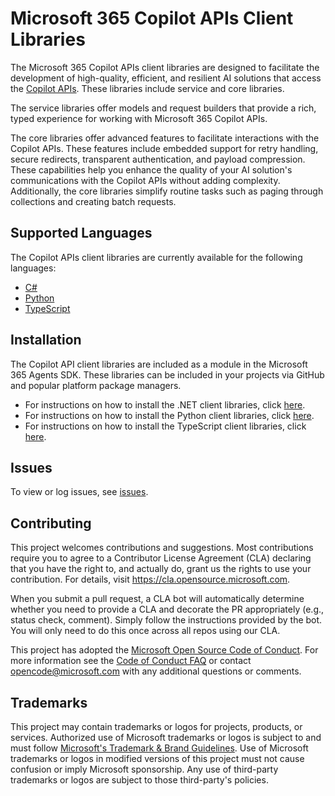 # Microsoft 365 Copilot APIs Client Libraries

The Microsoft 365 Copilot APIs client libraries are designed to facilitate the development of high-quality, efficient, and resilient AI solutions that access the [Copilot APIs](https://learn.microsoft.com/en-us/microsoft-365-copilot/extensibility/copilot-apis-overview). These libraries include service and core libraries.

The service libraries offer models and request builders that provide a rich, typed experience for working with Microsoft 365 Copilot APIs.

The core libraries offer advanced features to facilitate interactions with the Copilot APIs. These features include embedded support for retry handling, secure redirects, transparent authentication, and payload compression. These capabilities help you enhance the quality of your AI solution's communications with the Copilot APIs without adding complexity. Additionally, the core libraries simplify routine tasks such as paging through collections and creating batch requests.

## Supported Languages
The Copilot APIs client libraries are currently available for the following languages:

- [C#](https://github.com/microsoft/Agents-M365Copilot/tree/main/dotnet)
- [Python](https://github.com/microsoft/Agents-M365Copilot/tree/main/python)
- [TypeScript](https://github.com/microsoft/Agents-M365Copilot/tree/main/typescript)

## Installation

The Copilot API client libraries are included as a module in the Microsoft 365 Agents SDK. These libraries can be included in your projects via GitHub and popular platform package managers.

- For instructions on how to install the .NET client libraries, click [here](https://github.com/microsoft/Agents-M365Copilot/blob/main/dotnet/README.md#installation-via-nuget).
- For instructions on how to install the Python client libraries, click [here](https://github.com/microsoft/Agents-M365Copilot/blob/main/python/README.md#installation).
- For instructions on how to install the TypeScript client libraries, click [here](https://github.com/microsoft/Agents-M365Copilot/blob/main/typescript/README.md#installation).

## Issues

To view or log issues, see [issues](https://github.com/microsoft/Agents-M365Copilot/issues).

## Contributing

This project welcomes contributions and suggestions.  Most contributions require you to agree to a
Contributor License Agreement (CLA) declaring that you have the right to, and actually do, grant us
the rights to use your contribution. For details, visit https://cla.opensource.microsoft.com.

When you submit a pull request, a CLA bot will automatically determine whether you need to provide
a CLA and decorate the PR appropriately (e.g., status check, comment). Simply follow the instructions
provided by the bot. You will only need to do this once across all repos using our CLA.

This project has adopted the [Microsoft Open Source Code of Conduct](https://opensource.microsoft.com/codeofconduct/).
For more information see the [Code of Conduct FAQ](https://opensource.microsoft.com/codeofconduct/faq/) or
contact [opencode@microsoft.com](mailto:opencode@microsoft.com) with any additional questions or comments.

## Trademarks

This project may contain trademarks or logos for projects, products, or services. Authorized use of Microsoft 
trademarks or logos is subject to and must follow 
[Microsoft's Trademark & Brand Guidelines](https://www.microsoft.com/en-us/legal/intellectualproperty/trademarks/usage/general).
Use of Microsoft trademarks or logos in modified versions of this project must not cause confusion or imply Microsoft sponsorship.
Any use of third-party trademarks or logos are subject to those third-party's policies.
